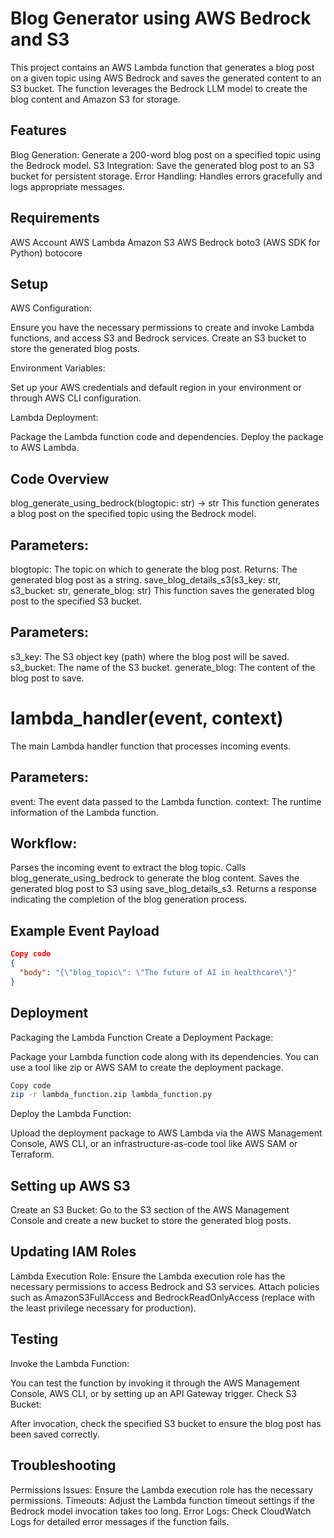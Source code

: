 # Blog Generator using AWS Bedrock and S3
This project contains an AWS Lambda function that generates a blog post on a given topic using AWS Bedrock and saves the generated content to an S3 bucket. The function leverages the Bedrock LLM model to create the blog content and Amazon S3 for storage.

## Features
Blog Generation: Generate a 200-word blog post on a specified topic using the Bedrock model.
S3 Integration: Save the generated blog post to an S3 bucket for persistent storage.
Error Handling: Handles errors gracefully and logs appropriate messages.

## Requirements
AWS Account
AWS Lambda
Amazon S3
AWS Bedrock
boto3 (AWS SDK for Python)
botocore


## Setup
AWS Configuration:

Ensure you have the necessary permissions to create and invoke Lambda functions, and access S3 and Bedrock services.
Create an S3 bucket to store the generated blog posts.

Environment Variables:

Set up your AWS credentials and default region in your environment or through AWS CLI configuration.

Lambda Deployment:

Package the Lambda function code and dependencies.
Deploy the package to AWS Lambda.

## Code Overview
blog_generate_using_bedrock(blogtopic: str) -> str
This function generates a blog post on the specified topic using the Bedrock model.

## Parameters:
blogtopic: The topic on which to generate the blog post.
Returns:
The generated blog post as a string.
save_blog_details_s3(s3_key: str, s3_bucket: str, generate_blog: str)
This function saves the generated blog post to the specified S3 bucket.

## Parameters:
s3_key: The S3 object key (path) where the blog post will be saved.
s3_bucket: The name of the S3 bucket.
generate_blog: The content of the blog post to save.

# lambda_handler(event, context)
The main Lambda handler function that processes incoming events.

## Parameters:
event: The event data passed to the Lambda function.
context: The runtime information of the Lambda function.

## Workflow:
Parses the incoming event to extract the blog topic.
Calls blog_generate_using_bedrock to generate the blog content.
Saves the generated blog post to S3 using save_blog_details_s3.
Returns a response indicating the completion of the blog generation process.

## Example Event Payload
``` json
Copy code
{
  "body": "{\"blog_topic\": \"The future of AI in healthcare\"}"
}
```
## Deployment
Packaging the Lambda Function
Create a Deployment Package:

Package your Lambda function code along with its dependencies. You can use a tool like zip or AWS SAM to create the deployment package.
``` sh
Copy code
zip -r lambda_function.zip lambda_function.py
```
Deploy the Lambda Function:

Upload the deployment package to AWS Lambda via the AWS Management Console, AWS CLI, or an infrastructure-as-code tool like AWS SAM or Terraform.

## Setting up AWS S3
Create an S3 Bucket:
Go to the S3 section of the AWS Management Console and create a new bucket to store the generated blog posts.

## Updating IAM Roles

Lambda Execution Role:
Ensure the Lambda execution role has the necessary permissions to access Bedrock and S3 services. Attach policies such as AmazonS3FullAccess and BedrockReadOnlyAccess (replace with the least privilege necessary for production).

## Testing
Invoke the Lambda Function:

You can test the function by invoking it through the AWS Management Console, AWS CLI, or by setting up an API Gateway trigger.
Check S3 Bucket:

After invocation, check the specified S3 bucket to ensure the blog post has been saved correctly.

## Troubleshooting
Permissions Issues: Ensure the Lambda execution role has the necessary permissions.
Timeouts: Adjust the Lambda function timeout settings if the Bedrock model invocation takes too long.
Error Logs: Check CloudWatch Logs for detailed error messages if the function fails.